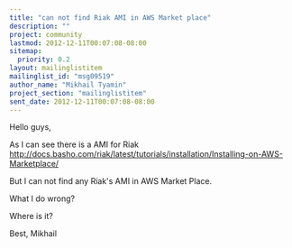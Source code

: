 ```yaml
---
title: "can not find Riak AMI in AWS Market place"
description: ""
project: community
lastmod: 2012-12-11T00:07:08-08:00
sitemap:
  priority: 0.2
layout: mailinglistitem
mailinglist_id: "msg09519"
author_name: "Mikhail Tyamin"
project_section: "mailinglistitem"
sent_date: 2012-12-11T00:07:08-08:00
---
```



Hello guys,

As I can see there is a AMI for Riak 
http://docs.basho.com/riak/latest/tutorials/installation/Installing-on-AWS-Marketplace/

But I can not find any Riak's AMI in AWS Market Place.

What I do wrong?

Where is it?

Best,
Mikhail

